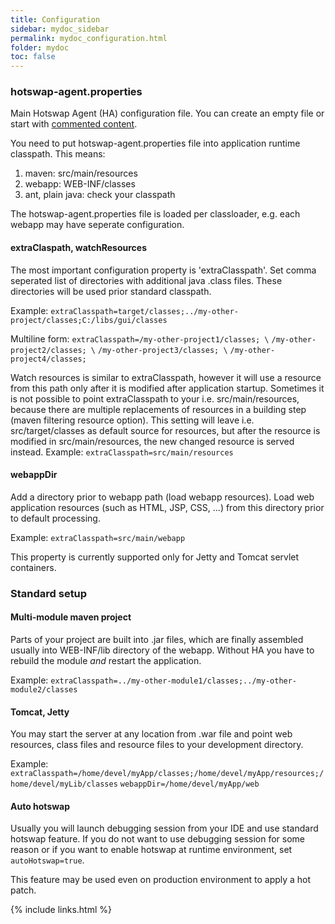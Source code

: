 ```yaml
---
title: Configuration
sidebar: mydoc_sidebar
permalink: mydoc_configuration.html
folder: mydoc
toc: false
---
```

### hotswap-agent.properties
Main Hotswap Agent (HA) configuration file. You can create an empty file or start with [commented content](https://github.com/HotswapProjects/HotswapAgent/blob/master/hotswap-agent-core/src/main/resources/hotswap-agent.properties).

You need to put hotswap-agent.properties file into application runtime classpath. This means:
 
1. maven: src/main/resources
1. webapp: WEB-INF/classes
1. ant, plain java: check your classpath

The hotswap-agent.properties file is loaded per classloader, e.g. each webapp may have seperate configuration.

#### extraClaspath, watchResources
The most important configuration property is 'extraClasspath'. Set comma seperated list of directories with additional java .class files.
  These directories will be used prior standard classpath.
 
Example: `extraClasspath=target/classes;../my-other-project/classes;C:/libs/gui/classes`

Multiline form:
`extraClasspath=/my-other-project1/classes; \` 
`/my-other-project2/classes; \` 
`/my-other-project3/classes; \` 
`/my-other-project4/classes;`

Watch resources is similar to extraClasspath, however it will use a resource from this path only after it is modified after application
startup. Sometimes it is not possible to point extraClasspath to your i.e. src/main/resources, because there are multiple replacements 
of resources in a building step (maven filtering resource option). This setting will leave i.e. src/target/classes as default source for resources, 
but after the resource is modified in src/main/resources, the new changed resource is served instead.
Example: `extraClasspath=src/main/resources`

#### webappDir
Add a directory prior to webapp path (load webapp resources). Load web application resources (such as HTML, JSP, CSS, ...) from this directory 
prior to default processing.

Example: `extraClasspath=src/main/webapp`

This property is currently supported only for Jetty and Tomcat servlet containers.

### Standard setup

#### Multi-module maven project
Parts of your project are built into .jar files, which are finally assembled usually into WEB-INF/lib directory of the webapp. 
Without HA you have to rebuild the module *and* restart the application.

Example: `extraClasspath=../my-other-module1/classes;../my-other-module2/classes`

#### Tomcat, Jetty
You may start the server at any location from .war file and point web resources, class files and resource files to your development directory.   

Example: 
`extraClasspath=/home/devel/myApp/classes;/home/devel/myApp/resources;/home/devel/myLib/classes` 
`webappDir=/home/devel/myApp/web` 

#### Auto hotswap
Usually you will launch debugging session from your IDE and use standard hotswap feature. If you do not want to use debugging session 
for some reason or if you want to enable hotswap at runtime environment, set `autoHotswap=true`. 

This feature may be used even on production environment to apply a hot patch. 

{% include links.html %}
